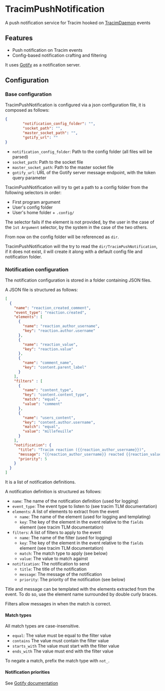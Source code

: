 # TracimPushNotification

A push notification service for Tracim hooked on [TracimDaemon](https://github.com/Millefeuille42/TracimDaemon) events

## Features

- Push notification on Tracim events
- Config-based notification crafting and filtering

It uses [Gotify](https://gotify.net/) as a notification server.

## Configuration

### Base configuration

TracimPushNotification is configured via a json configuration file, it is composed as follows:

```json
{
        "notification_config_folder": "",
        "socket_path": "",
        "master_socket_path": "",
        "gotify_url": ""
}
```

- `notification_config_folder`: Path to the config folder (all files will be parsed)
- `socket_path`: Path to the socket file
- `master_socket_path`: Path to the master socket file
- `gotify_url`: URL of the Gotify server message endpoint, with the token query parameter

TracimPushNotification will try to get a path to a config folder from the following selectors in order:

- First program argument
- User's config folder
- User's home folder + `.config/`

The selector fails if the element is not provided, by the user in the case of the `1st Argument` selector,
by the system in the case of the two others.

From now on the config folder will be referenced as `dir`.

TracimPushNotification will the try to read the `dir/TracimPushNotification`, if it does not exist, il will create it
along with a default config file and notification folder.

### Notification configuration

The notification configuration is stored in a folder containing JSON files.

A JSON file is structured as follows:

```json
[
  {
    "name": "reaction_created_comment",
    "event_type": "reaction.created",
    "elements": [
      {
        "name": "reaction_author_username",
        "key": "reaction.author.username"
      },
      {
        "name": "reaction_value",
        "key": "reaction.value"
      },
      {
        "name": "comment_name",
        "key": "content.parent_label"
      }
    ],
    "filters" : [
      {
        "name": "content_type",
        "key": "content.content_type",
        "match": "equal",
        "value": "comment"
      },
      {
        "name": "users_content",
        "key": "content.author.username",
        "match": "equal",
        "value": "millefeuille"
      }
    ],
    "notification": {
      "title": "Tracim reaction ({{reaction_author_username}})",
      "message": "{{reaction_author_username}} reacted {{reaction_value}} on your comment: {{comment_name}}",
      "priority": 5
    }
  }
]
```

It is a list of notification definitions.

A notification definition is structured as follows:

- `name`: The name of the notification definition (used for logging)
- `event_type`: The event type to listen to (see tracim TLM documentation)
- `elements`: A list of elements to extract from the event
  - `name`: The name of the element (used for logging and templating)
  - `key`: The key of the element in the event relative to the `fields` element (see tracim TLM documentation)
- `filters`: A list of filters to apply to the event
  - `name`: The name of the filter (used for logging)
  - `key`: The key of the element in the event relative to the `fields` element (see tracim TLM documentation)
  - `match`: The match type to apply (see below)
  - `value`: The value to match against
- `notification`: The notification to send
  - `title`: The title of the notification
  - `message`: The message of the notification
  - `priority`: The priority of the notification (see below)


Title and message can be templated with the elements extracted from the event.
To do so, use the element name surrounded by double curly braces.

Filters allow messages in when the match is correct.

#### Match types

All match types are case-insensitive.

- `equal`: The value must be equal to the filter value
- `contains` The value must contain the filter value
- `starts_with` The value must start with the filter value
- `ends_with` The value must end with the filter value

To negate a match, prefix the match type with `not_`.


#### Notification priorities

See [Gotify documentation](https://gotify.net/docs/)
